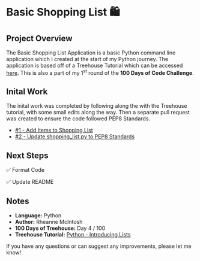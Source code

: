 # Basic Shopping List :shopping:

## Project Overview
The Basic Shopping List Application is a basic Python command line application which I created at the start of my Python journey. The application is based off of a Treehouse Tutorial which can be accessed [here](https://teamtreehouse.com/library/the-application). This is also a part of my 1<sup>st</sup> round of the **100 Days of Code Challenge**.

## Inital Work
The inital work was completed by following along the with the Treehouse tutorial, with some small edits along the way. Then a separate pull request was created to ensure the code followed PEP8 Standards.
- [#1 - Add Items to Shopping List](https://github.com/rheannemcintosh/treehouse-python-basic-shopping-list/pull/1)
- [#2 - Update shopping_list.py to PEP8 Standards](https://github.com/rheannemcintosh/treehouse-python-basic-shopping-list/pull/2)

## Next Steps
:white_check_mark: Format Code

:white_check_mark: Update README

## Notes
- **Language:** Python
- **Author:** Rheanne McIntosh
- **100 Days of Treehouse:** Day 4 / 100
- **Treehouse Tutorial:** [Python - Introducing Lists](https://teamtreehouse.com/library/introducing-lists)

If you have any questions or can suggest any improvements, please let me know!

